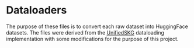 # Dataloaders

The purpose of these files is to convert each raw dataset into HuggingFace datasets. 
The files were derived from the [UnifiedSKG](https://github.com/HKUNLP/UnifiedSKG/tree/main/tasks) dataloading implementation 
with some modifications for the purpose of this project. 